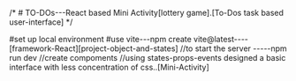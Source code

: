 /*  # TO-DOs---React based Mini Activity[lottery game].[To-Dos task based user-interface] */





#set up local environment
#use vite---npm create vite@latest----[framework-React][project-object-and-states]
//to start the server -----npm run dev
//create compoments
//using states-props-events designed a basic interface with less concentration of css..[Mini-Activity]
